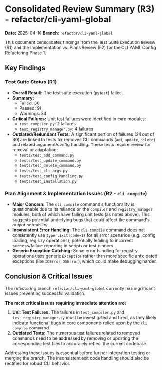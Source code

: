 # Consolidated Review Summary (R3) - refactor/cli-yaml-global

**Date:** 2025-04-10
**Branch:** `refactor/cli-yaml-global`

This document consolidates findings from the Test Suite Execution Review (R1) and the Implementation vs. Plans Review (R2) for the CLI YAML Config Refactoring Phase 1.

## Key Findings

### Test Suite Status (R1)

*   **Overall Result:** The test suite execution (`pytest`) failed.
*   **Summary:**
    *   Failed: 30
    *   Passed: 91
    *   Warnings: 34
*   **Critical Failures:** Unit test failures were identified in core modules:
    *   `test_compiler.py`: 2 failures
    *   `test_registry_manager.py`: 4 failures
*   **Outdated/Redundant Tests:** A significant portion of failures (24 out of 30) are linked to tests for removed CLI commands (`add`, `update`, `delete`) and related argument/config handling. These tests require review for removal or adaptation:
    *   `tests/test_add_command.py`
    *   `tests/test_update_command.py`
    *   `tests/test_delete_command.py`
    *   `tests/test_cli_args.py`
    *   `tests/test_config_handling.py`
    *   `tests/test_installation.py`

### Plan Alignment & Implementation Issues (R2 - `cli compile`)

*   **Major Concern:** The `cli compile` command's functionality is questionable due to its reliance on the `compiler` and `registry_manager` modules, both of which have failing unit tests (as noted above). This suggests potential underlying bugs that could affect the command's output or stability.
*   **Inconsistent Error Handling:** The `cli compile` command does not consistently use `typer.Exit(code=1)` for all error scenarios (e.g., config loading, registry operations), potentially leading to incorrect success/failure reporting in scripts or test runners.
*   **Generic Exception Catching:** Some error handling for registry operations uses generic `Exception` rather than more specific anticipated exceptions (like `IOError`, `OSError`), which could make debugging harder.

## Conclusion & Critical Issues

The refactoring branch `refactor/cli-yaml-global` currently has significant issues preventing successful validation.

**The most critical issues requiring immediate attention are:**

1.  **Unit Test Failures:** The failures in `test_compiler.py` and `test_registry_manager.py` must be investigated and fixed, as they likely indicate functional bugs in core components relied upon by the `cli compile` command.
2.  **Outdated Tests:** The numerous test failures related to removed commands need to be addressed by removing or updating the corresponding test files to accurately reflect the current codebase.

Addressing these issues is essential before further integration testing or merging the branch. The inconsistent exit code handling should also be rectified for robust CLI behavior.
